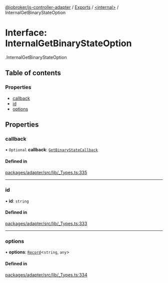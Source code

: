 [@iobroker/js-controller-adapter](../README.md) / [Exports](../modules.md) / [<internal\>](../modules/internal_.md) / InternalGetBinaryStateOption

# Interface: InternalGetBinaryStateOption

[<internal>](../modules/internal_.md).InternalGetBinaryStateOption

## Table of contents

### Properties

- [callback](internal_.InternalGetBinaryStateOption.md#callback)
- [id](internal_.InternalGetBinaryStateOption.md#id)
- [options](internal_.InternalGetBinaryStateOption.md#options)

## Properties

### callback

• `Optional` **callback**: [`GetBinaryStateCallback`](../modules/internal_.md#getbinarystatecallback)

#### Defined in

[packages/adapter/src/lib/_Types.ts:335](https://github.com/ioBroker/ioBroker.js-controller/blob/eaf12470/packages/adapter/src/lib/_Types.ts#L335)

___

### id

• **id**: `string`

#### Defined in

[packages/adapter/src/lib/_Types.ts:333](https://github.com/ioBroker/ioBroker.js-controller/blob/eaf12470/packages/adapter/src/lib/_Types.ts#L333)

___

### options

• **options**: [`Record`](../modules/internal_.md#record)<`string`, `any`\>

#### Defined in

[packages/adapter/src/lib/_Types.ts:334](https://github.com/ioBroker/ioBroker.js-controller/blob/eaf12470/packages/adapter/src/lib/_Types.ts#L334)

